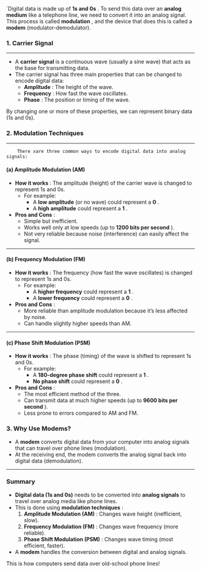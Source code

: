`Digital data is made up of **1s and 0s** . To send this data over an **analog medium** like a telephone line, we need to convert it into an analog signal. This process is called **modulation** , and the device that does this is called a **modem** (modulator-demodulator).

### 1. **Carrier Signal**
---
- A **carrier signal** is a continuous wave (usually a sine wave) that acts as the base for transmitting data.
- The carrier signal has three main properties that can be changed to encode digital data:
    - **Amplitude** : The height of the wave.
    - **Frequency** : How fast the wave oscillates.
    - **Phase** : The position or timing of the wave.

By changing one or more of these properties, we can represent binary data (1s and 0s).

### 2. **Modulation Techniques**
---
		There xare three common ways to encode digital data into analog signals:

#### **(a) Amplitude Modulation (AM)**

- **How it works** : The amplitude (height) of the carrier wave is changed to represent 1s and 0s.
    - For example:
        - A **low amplitude** (or no wave) could represent a **0** .
        - A **high amplitude** could represent a **1** .
- **Pros and Cons** :
    - Simple but inefficient.
    - Works well only at low speeds (up to **1200 bits per second** ).
    - Not very reliable because noise (interference) can easily affect the signal.

---

#### **(b) Frequency Modulation (FM)**

- **How it works** : The frequency (how fast the wave oscillates) is changed to represent 1s and 0s.
    - For example:
        - A **higher frequency** could represent a **1** .
        - A **lower frequency** could represent a **0** .
- **Pros and Cons** :
    - More reliable than amplitude modulation because it’s less affected by noise.
    - Can handle slightly higher speeds than AM.

---

#### **(c) Phase Shift Modulation (PSM)**

- **How it works** : The phase (timing) of the wave is shifted to represent 1s and 0s.
    - For example:
        - A **180-degree phase shift** could represent a **1** .
        - **No phase shift** could represent a **0** .
- **Pros and Cons** :
    - The most efficient method of the three.
    - Can transmit data at much higher speeds (up to **9600 bits per second** ).
    - Less prone to errors compared to AM and FM.

### 3. **Why Use Modems?**

- A **modem** converts digital data from your computer into analog signals that can travel over phone lines (modulation).
- At the receiving end, the modem converts the analog signal back into digital data (demodulation).

---

### Summary

- **Digital data (1s and 0s)** needs to be converted into **analog signals** to travel over analog media like phone lines.
- This is done using **modulation techniques** :
    1. **Amplitude Modulation (AM)** : Changes wave height (inefficient, slow).
    2. **Frequency Modulation (FM)** : Changes wave frequency (more reliable).
    3. **Phase Shift Modulation (PSM)** : Changes wave timing (most efficient, faster).
- A **modem** handles the conversion between digital and analog signals.

This is how computers send data over old-school phone lines!